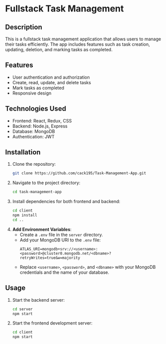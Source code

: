 # Fullstack Task Management

## Description
This is a fullstack task management application that allows users to manage their tasks efficiently. The app includes features such as task creation, updating, deletion, and marking tasks as completed.

## Features
- User authentication and authorization
- Create, read, update, and delete tasks
- Mark tasks as completed
- Responsive design

## Technologies Used
- Frontend: React, Redux, CSS
- Backend: Node.js, Express
- Database: MongoDB
- Authentication: JWT

## Installation

1. Clone the repository:
    ```sh
    git clone https://github.com/cack195/Task-Management-App.git
    ```
2. Navigate to the project directory:
    ```sh
    cd task-management-app
    ```
3. Install dependencies for both frontend and backend:
    ```sh
    cd client
    npm install
    cd ..
    ```
4. **Add Environment Variables**:
    - Create a `.env` file in the `server` directory.
    - Add your MongoDB URI to the `.env` file:
      ```plaintext
      ATLAS_URI=mongodb+srv://<username>:<password>@cluster0.mongodb.net/<dbname>?retryWrites=true&w=majority
      ```
    - Replace `<username>`, `<password>`, and `<dbname>` with your MongoDB credentials and the name of your database.

## Usage

1. Start the backend server:
    ```sh
    cd server
    npm start
    ```
2. Start the frontend development server:
    ```sh
    cd client
    npm start
    ```
